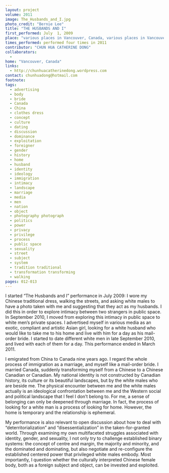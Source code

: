 ```yaml
---
layout: project
volume: 2011
image: The_Husbands_and_I.jpg
photo_credit: "Bernie Lee"
title: "THE HUSBANDS AND I"
first_performed: July  1, 2009
place: "various places in Vancouver, Canada, various places in Vancouver, Canada"
times_performed: performed four times in 2011
contributor: "CHUN HUA CATHERINE DONG"
collaborators: 
  - 
home: "Vancouver, Canada"
links: 
  - http://chunhuacatherinedong.wordpress.com
contact: chunhuadong@hotmail.com
footnote: 
tags: 
  - advertising
  - body
  - bride
  - Canada
  - China
  - clothes dress
  - concept
  - culture
  - dating
  - discussion
  - dominance
  - exploitation
  - foreigner
  - gender
  - history
  - home
  - husband
  - identity
  - ideology
  - immigration
  - intimacy
  - landscape
  - marriage
  - media
  - men
  - nation
  - object
  - photography photograph
  - politics
  - power
  - privacy
  - privilege
  - process
  - public space
  - sexuality
  - street
  - subject
  - system
  - tradition traditional
  - transformation transforming
  - walking
pages: 012-013
---
```


I started “The Husbands and I” performance in July 2009: I wore my Chinese traditional dress, walking the streets, and asking white males to have a photo taken with me and suggesting that they act as my husbands. I did this in order to explore intimacy between two strangers in public space. In September 2010, I moved from exploring this intimacy in public space to white men’s private spaces. I advertised myself in various media as an exotic, compliant and artistic Asian girl, looking for a white husband who would like to take me to his home and live with him for a day as his mail-order bride. I started to date different white men in late September 2010, and lived with each of them for a day. This performance ended in March 2011. 

I emigrated from China to Canada nine years ago. I regard the whole process of immigration as a marriage, and myself like a mail-order bride. I married Canada, suddenly transforming myself from a Chinese to a Chinese Canadian or Canadian. My national identity is not constructed by Canadian history, its culture or its beautiful landscapes, but by the white males who are beside me. The physical encounter between me and the white males actually is an ideological confrontation between me and the Western social and political landscape that I feel I don’t belong to. For me, a sense of belonging can only be deepened through marriage. In fact, the process of looking for a white man is a process of looking for home. However, the home is temporary and the relationship is ephemeral. 

My performance is also relevant to open discussion about how to deal with “deterritorialization” and “disessentialization” in the taken-for-granted world. Through examining my own multifaceted struggles associated with identity, gender, and sexuality, I not only try to challenge established binary systems: the concept of centre and margin, the majority and minority, and the dominated and dominating, but also negotiate and re-configure the established centered power that privileged white males embody. Most importantly, I question whether the culturally interpreted Chinese female body, both as a foreign subject and object, can be invested and exploited.
